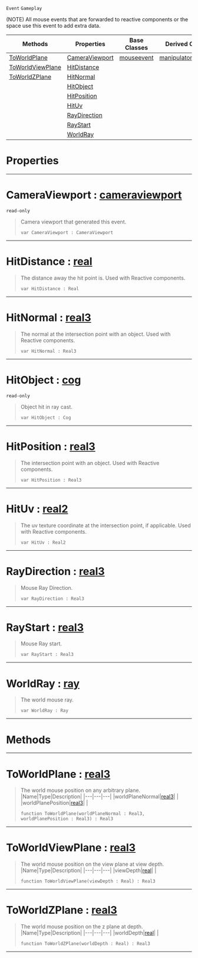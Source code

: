 `Event` `Gameplay`



(NOTE) All mouse events that are forwarded to reactive components or the space use this event to add extra data.

|Methods|Properties|Base Classes|Derived Classes|
|---|---|---|---|
|[ ToWorldPlane](https://github.com/zeroengineteam/ZeroDocs/code_reference/class_reference/viewportmouseevent.markdown#toworldplane-zero-engine)|[ CameraViewport](https://github.com/zeroengineteam/ZeroDocs/code_reference/class_reference/viewportmouseevent.markdown#cameraviewport-zero-engi)|[mouseevent](https://github.com/zeroengineteam/ZeroDocs/code_reference/class_reference/mouseevent.markdown)|[manipulatortoolevent](https://github.com/zeroengineteam/ZeroDocs/code_reference/class_reference/manipulatortoolevent.markdown)|
|[ ToWorldViewPlane](https://github.com/zeroengineteam/ZeroDocs/code_reference/class_reference/viewportmouseevent.markdown#toworldviewplane-zero-en)|[ HitDistance](https://github.com/zeroengineteam/ZeroDocs/code_reference/class_reference/viewportmouseevent.markdown#hitdistance-zero-engine)| | |
|[ ToWorldZPlane](https://github.com/zeroengineteam/ZeroDocs/code_reference/class_reference/viewportmouseevent.markdown#toworldzplane-zero-engin)|[ HitNormal](https://github.com/zeroengineteam/ZeroDocs/code_reference/class_reference/viewportmouseevent.markdown#hitnormal-zero-engine-do)| | |
| |[ HitObject](https://github.com/zeroengineteam/ZeroDocs/code_reference/class_reference/viewportmouseevent.markdown#hitobject-zero-engine-do)| | |
| |[ HitPosition](https://github.com/zeroengineteam/ZeroDocs/code_reference/class_reference/viewportmouseevent.markdown#hitposition-zero-engine)| | |
| |[ HitUv](https://github.com/zeroengineteam/ZeroDocs/code_reference/class_reference/viewportmouseevent.markdown#hituv-zero-engine-docume)| | |
| |[ RayDirection](https://github.com/zeroengineteam/ZeroDocs/code_reference/class_reference/viewportmouseevent.markdown#raydirection-zero-engine)| | |
| |[ RayStart](https://github.com/zeroengineteam/ZeroDocs/code_reference/class_reference/viewportmouseevent.markdown#raystart-zero-engine-doc)| | |
| |[ WorldRay](https://github.com/zeroengineteam/ZeroDocs/code_reference/class_reference/viewportmouseevent.markdown#worldray-zero-engine-doc)| | |


 #  Properties


---  
 #  CameraViewport : [cameraviewport](https://github.com/zeroengineteam/ZeroDocs/code_reference/class_reference/cameraviewport.markdown)

 `read-only`

> Camera viewport that generated this event.
> ``` lang=cpp, name=Zilch
> var CameraViewport : CameraViewport


---  
 #  HitDistance : [real](https://github.com/zeroengineteam/ZeroDocs/code_reference/zilch_base_types/real.markdown)

> The distance away the hit point is. Used with Reactive components.
> ``` lang=cpp, name=Zilch
> var HitDistance : Real


---  
 #  HitNormal : [real3](https://github.com/zeroengineteam/ZeroDocs/code_reference/zilch_base_types/real3.markdown)

> The normal at the intersection point with an object. Used with Reactive components.
> ``` lang=cpp, name=Zilch
> var HitNormal : Real3


---  
 #  HitObject : [cog](https://github.com/zeroengineteam/ZeroDocs/code_reference/class_reference/cog.markdown)

 `read-only`

> Object hit in ray cast.
> ``` lang=cpp, name=Zilch
> var HitObject : Cog


---  
 #  HitPosition : [real3](https://github.com/zeroengineteam/ZeroDocs/code_reference/zilch_base_types/real3.markdown)

> The intersection point with an object. Used with Reactive components.
> ``` lang=cpp, name=Zilch
> var HitPosition : Real3


---  
 #  HitUv : [real2](https://github.com/zeroengineteam/ZeroDocs/code_reference/zilch_base_types/real2.markdown)

> The uv texture coordinate at the intersection point, if applicable. Used with Reactive components.
> ``` lang=cpp, name=Zilch
> var HitUv : Real2


---  
 #  RayDirection : [real3](https://github.com/zeroengineteam/ZeroDocs/code_reference/zilch_base_types/real3.markdown)

> Mouse Ray Direction.
> ``` lang=cpp, name=Zilch
> var RayDirection : Real3


---  
 #  RayStart : [real3](https://github.com/zeroengineteam/ZeroDocs/code_reference/zilch_base_types/real3.markdown)

> Mouse Ray start.
> ``` lang=cpp, name=Zilch
> var RayStart : Real3


---  
 #  WorldRay : [ray](https://github.com/zeroengineteam/ZeroDocs/code_reference/class_reference/ray.markdown)

> The world mouse ray.
> ``` lang=cpp, name=Zilch
> var WorldRay : Ray


---  
 #  Methods


---  
 #  ToWorldPlane : [real3](https://github.com/zeroengineteam/ZeroDocs/code_reference/zilch_base_types/real3.markdown)

> The world mouse position on any arbitrary plane.
> |Name|Type|Description|
> |---|---|---|
> |worldPlaneNormal|[real3](https://github.com/zeroengineteam/ZeroDocs/code_reference/zilch_base_types/real3.markdown)| |
> |worldPlanePosition|[real3](https://github.com/zeroengineteam/ZeroDocs/code_reference/zilch_base_types/real3.markdown)| |
> ``` lang=cpp, name=Zilch
> function ToWorldPlane(worldPlaneNormal : Real3, worldPlanePosition : Real3) : Real3
> ``` 


---  
 #  ToWorldViewPlane : [real3](https://github.com/zeroengineteam/ZeroDocs/code_reference/zilch_base_types/real3.markdown)

> The world mouse position on the view plane at view depth.
> |Name|Type|Description|
> |---|---|---|
> |viewDepth|[real](https://github.com/zeroengineteam/ZeroDocs/code_reference/zilch_base_types/real.markdown)| |
> ``` lang=cpp, name=Zilch
> function ToWorldViewPlane(viewDepth : Real) : Real3
> ``` 


---  
 #  ToWorldZPlane : [real3](https://github.com/zeroengineteam/ZeroDocs/code_reference/zilch_base_types/real3.markdown)

> The world mouse position on the z plane at depth.
> |Name|Type|Description|
> |---|---|---|
> |worldDepth|[real](https://github.com/zeroengineteam/ZeroDocs/code_reference/zilch_base_types/real.markdown)| |
> ``` lang=cpp, name=Zilch
> function ToWorldZPlane(worldDepth : Real) : Real3
> ``` 


---  
 

 